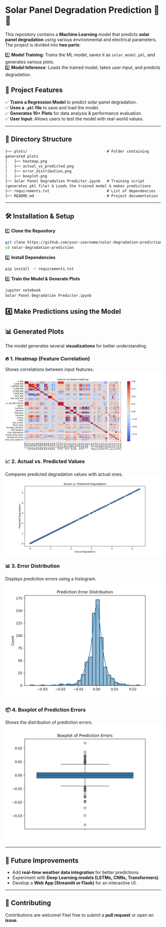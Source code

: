 # **Solar Panel Degradation Prediction** 🔆🔋  
This repository contains a **Machine Learning** model that predicts **solar panel degradation** using various environmental and electrical parameters. The project is divided into **two parts**:  

1️⃣ **Model Training**: Trains the ML model, saves it as `solar_model.pkl`, and generates various plots.  
2️⃣ **Model Inference**: Loads the trained model, takes user input, and predicts degradation.  

## 📌 **Project Features**  
✅ **Trains a Regression Model** to predict solar panel degradation.  
✅ **Uses a `.pkl` file** to save and load the model.  
✅ **Generates 10+ Plots** for data analysis & performance evaluation.  
✅ **User Input**: Allows users to test the model with real-world values.  

---

## 📂 **Directory Structure**  
```
├── plots/                                    # Folder containing generated plots
│   ├── heatmap.png
│   ├── actual_vs_predicted.png
│   ├── error_distribution.png
│   ├── boxplot.png
├── Solar Panel Degradation Predictor.ipynb   # Training script (generates pkl file) & Loads the trained model & makes predictions
├── requirements.txt                          # List of dependencies
├── README.md                                 # Project documentation
```

---

## 🛠 **Installation & Setup**  

1️⃣ **Clone the Repository**  
```bash
git clone https://github.com/your-username/solar-degradation-prediction.git
cd solar-degradation-prediction
```

2️⃣ **Install Dependencies**  
```bash
pip install -r requirements.txt
```

3️⃣ **Train the Model & Generate Plots**  
```bash
jupyter notebook
Solar Panel Degradation Predictor.ipynb
```

4️⃣ **Make Predictions using the Model**  
---

## 📊 **Generated Plots**  
The model generates several **visualizations** for better understanding.  

### 🔥 **1. Heatmap (Feature Correlation)**  
Shows correlations between input features.  
![Heatmap](plots/heatmap.png)  

### 📈 **2. Actual vs. Predicted Values**  
Compares predicted degradation values with actual ones.  
![Actual vs. Predicted](plots/actual_vs_predicted.png)  

### 📊 **3. Error Distribution**  
Displays prediction errors using a histogram.  
![Error Distribution](plots/error_distribution.png)  

### 📦 **4. Boxplot of Prediction Errors**  
Shows the distribution of prediction errors.  
![Boxplot](plots/boxplot.png)  

---

## 🚀 **Future Improvements**  
- Add **real-time weather data integration** for better predictions.  
- Experiment with **Deep Learning models (LSTMs, CNNs, Transformers)**.  
- Develop a **Web App (Streamlit or Flask)** for an interactive UI.  

---

## 🤝 **Contributing**  
Contributions are welcome! Feel free to submit a **pull request** or open an **issue**.  
